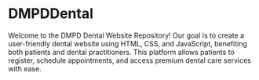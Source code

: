 # DMPDDental
Welcome to the DMPD Dental Website Repository! Our goal is to create a user-friendly dental website using HTML, CSS, and JavaScript, benefiting both patients and dental practitioners. This platform allows patients to register, schedule appointments, and access premium dental care services with ease.
